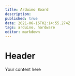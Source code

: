```yaml
---
title: Arduino Board
description: 
published: true
date: 2021-06-16T02:14:55.274Z
tags: arduino, hardware
editor: markdown
---
```


# Header
Your content here